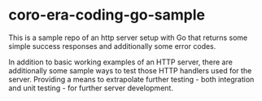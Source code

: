 # coro-era-coding-go-sample

This is a sample repo of an http server setup with Go that returns some simple success responses and additionally some error codes. 

In addition to basic working examples of an HTTP server, there are additionally some sample ways to test those HTTP handlers used for the server. Providing a means to extrapolate further testing - both integration and unit testing - for further server development.
